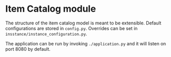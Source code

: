 # Item Catalog module

The structure of the item catalog model is meant to be extensible. Default
configurations are stored in `config.py`. Overrides can be set in
`insstance/instance_configuration.py`.

The application can be run by invoking `./application.py` and it will listen
on port 8080 by default.
